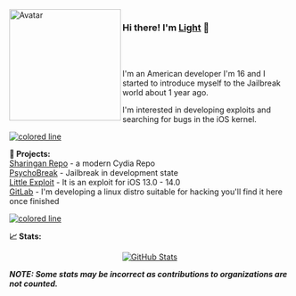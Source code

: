 <img align="left" alt="Avatar" width="200px" src="https://avatars0.githubusercontent.com/u/62912558?s=400&u=3e0bad0aaaff94ba193a7449599dcc602795cbea&v=4" />

### Hi there! I'm [Light](https://light-yt.github.io) 👋 

<br/>
<br/>

I'm an American developer I'm 16 and I started to introduce myself to the Jailbreak world about 1 year ago.

I'm interested in developing exploits and searching for bugs in the iOS kernel.

<a href="#"><img src="https://i.imgur.com/y4oV9VV.png" alt="colored line"></a>

**🔭 Projects:**<br />
[Sharingan Repo](https://repo.sharingan.ml) - a modern Cydia Repo<br/>
[PsychoBreak](https://get.psychobreak.ml) - Jailbreak in development state<br/>
[Little Exploit](https://light-yt.github.io/exploit) - It is an exploit for iOS 13.0 - 14.0<br/>
[GitLab](https://gitlab.com/Light-YT) - I'm developing a linux distro suitable for hacking you'll find it here once finished

<a href="#"><img src="https://i.imgur.com/y4oV9VV.png" alt="colored line"></a>

**📈 Stats:**

<p align="center">
<a href="#"><img src="https://github-readme-stats.vercel.app/api?username=Light-YT&show_icons=true" alt="GitHub Stats"></a>
</p>

***NOTE: Some stats may be incorrect as contributions to organizations are not counted.***
